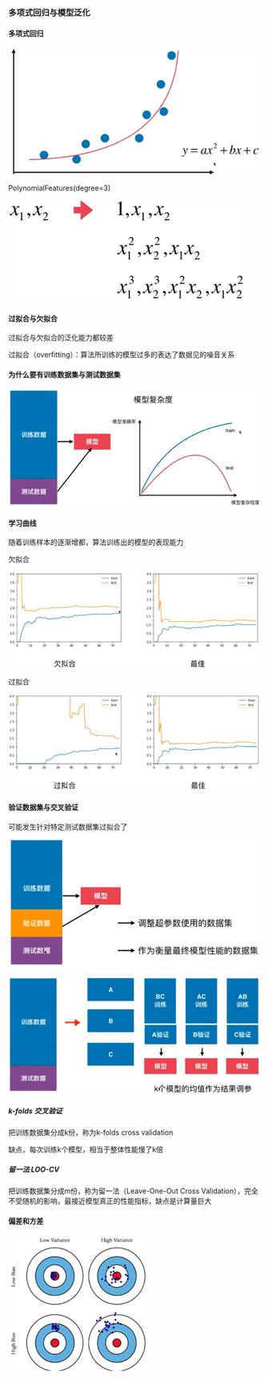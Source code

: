 ### 多项式回归与模型泛化

#### 多项式回归

![多项式回归](images/多项式回归.png)

PolynomialFeatures(degree=3)

![PolynomialFeatures](images/PolynomialFeatures.png)

#### 过拟合与欠拟合

过拟合与欠拟合的泛化能力都较差

过拟合（overfitting）：算法所训练的模型过多的表达了数据见的噪音关系

#### 为什么要有训练数据集与测试数据集

![为什么要有训练数据集和测试数据集](images/为什么要有训练数据集和测试数据集.png)

#### 学习曲线

随着训练样本的逐渐增都，算法训练出的模型的表现能力

欠拟合

![欠拟合](images/欠拟合.png)

过拟合

![欠拟合](images/过拟合.png)

#### 验证数据集与交叉验证

可能发生针对特定测试数据集过拟合了

![验证数据集](images/验证数据集.png)

![交叉验证](images/交叉验证.png)

##### k-folds 交叉验证

把训练数据集分成k份，称为k-folds cross validation

缺点，每次训练k个模型，相当于整体性能慢了k倍

##### 留一法 LOO-CV

把训练数据集分成m份，称为留一法（Leave-One-Out Cross Validation），完全不受随机的影响，最接近模型真正的性能指标，缺点是计算量巨大

#### 偏差和方差

![偏差和方差](images/偏差和方差.png)